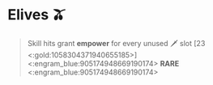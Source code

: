 # Elives 🫒
> Skill hits grant __empower__ for every unused 🗡️ slot [23 <:gold:1058304371940655185>]
<:engram_blue:905174948669190174> __RARE__ <:engram_blue:905174948669190174>